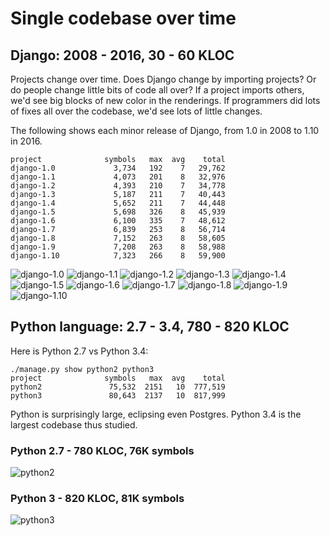 # Single codebase over time

## Django: 2008 - 2016, 30 - 60 KLOC

Projects change over time.  Does Django change by importing projects?
Or do people change little bits of code all over? If a project imports
others, we'd see big blocks of new color in the renderings. If
programmers did lots of fixes all over the codebase, we'd see lots of
little changes.

The following shows each minor release of Django, from 1.0 in 2008 to
1.10 in 2016.

```
project              symbols   max  avg    total
django-1.0             3,734   192    7   29,762
django-1.1             4,073   201    8   32,976
django-1.2             4,393   210    7   34,778
django-1.3             5,187   211    7   40,443
django-1.4             5,652   211    7   44,448
django-1.5             5,698   326    8   45,939
django-1.6             6,100   335    7   48,612
django-1.7             6,839   253    8   56,714
django-1.8             7,152   263    8   58,605
django-1.9             7,208   263    8   58,988
django-1.10            7,323   266    8   59,900
```

![django-1.0](images/django-1.0_path.png)
![django-1.1](images/django-1.1_path.png)
![django-1.2](images/django-1.2_path.png)
![django-1.3](images/django-1.3_path.png)
![django-1.4](images/django-1.4_path.png)
![django-1.5](images/django-1.5_path.png)
![django-1.6](images/django-1.6_path.png)
![django-1.7](images/django-1.7_path.png)
![django-1.8](images/django-1.8_path.png)
![django-1.9](images/django-1.9_path.png)
![django-1.10](images/django-1.10_path.png)


## Python language: 2.7 - 3.4, 780 - 820 KLOC

Here is Python 2.7 vs Python 3.4:

```
./manage.py show python2 python3
project              symbols   max  avg    total
python2               75,532  2151   10  777,519
python3               80,643  2137   10  817,999
```

Python is surprisingly large, eclipsing even Postgres. Python 3.4 is
the largest codebase thus studied.

### Python 2.7 - 780 KLOC, 76K symbols
![python2](images/python2_path.png)
### Python 3 - 820 KLOC, 81K symbols
![python3](images/python3_path.png)

